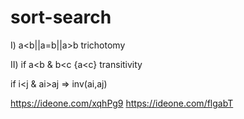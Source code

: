 # sort-search


I) a<b||a=b||a>b trichotomy 

II) if a<b & b<c {a<c} transitivity

if i<j & ai>aj => inv(ai,aj)

https://ideone.com/xqhPg9
https://ideone.com/flgabT

